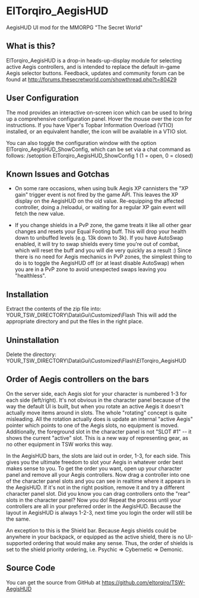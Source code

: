 ElTorqiro_AegisHUD
==================
AegisHUD UI mod for the MMORPG "The Secret World"
   
   
What is this?
-------------
ElTorqiro_AegisHUD is a drop-in heads-up-display module for selecting active Aegis controllers, and is intended to replace the default in-game Aegis selector buttons.
Feedback, updates and community forum can be found at http://forums.thesecretworld.com/showthread.php?t=80429
   
   
User Configuration
------------------
The mod provides an interactive on-screen icon which can be used to bring up a comprehensive configuration panel.  Hover the mouse over the icon for instructions.  If you have Viper's Topbar Information Overload (VTIO) installed, or an equivalent handler, the icon will be available in a VTIO slot.
   
You can also toggle the configuration window with the option ElTorqiro_AegisHUD_ShowConfig, which can be set via a chat command as follows:
/setoption ElTorqiro_AegisHUD_ShowConfig 1
(1 = open, 0 = closed)
   
   
Known Issues and Gotchas
------------------------
* On some rare occasions, when using bulk Aegis XP cannisters the "XP gain" trigger event is not fired by the game API.  This leaves the XP display on the AegisHUD on the old value.  Re-equipping the affected controller, doing a /reloadui, or waiting for a regular XP gain event will fetch the new value.

* If you change shields in a PvP zone, the game treats it like all other gear changes and resets your Equal Footing buff.  This will drop your health down to unbuffed levels (e.g. 13k down to 3k).  If you have AutoSwap enabled, it will try to swap shields every time you're out of combat, which will reset the buff and you will die very quickly as a result :)  Since there is no need for Aegis mechanics in PvP zones, the simplest thing to do is to toggle the AegisHUD off (or at least disable AutoSwap) when you are in a PvP zone to avoid unexpected swaps leaving you "healthless".
   
   
Installation
------------
Extract the contents of the zip file into: YOUR_TSW_DIRECTORY\Data\Gui\Customized\Flash
This will add the appropriate directory and put the files in the right place.

Uninstallation
--------------
Delete the directory: YOUR_TSW_DIRECTORY\Data\Gui\Customized\Flash\ElTorqiro_AegisHUD
   
   
Order of Aegis controllers on the bars
--------------------------------------
On the server side, each Aegis slot for your character is numbered 1-3 for each side (left/right). It's not obvious in the character panel because of the way the default UI is built, but when you rotate an active Aegis it doesn't actually move items around in slots. The whole "rotating" concept is quite misleading. All the rotation actually does is update an internal "active Aegis" pointer which points to one of the Aegis slots, no equipment is moved. Additionally, the foreground slot in the character panel is not "SLOT #1" -- it shows the current "active" slot.  This is a new way of representing gear, as no other equipment in TSW works this way.
   
In the AegisHUD bars, the slots are laid out in order, 1-3, for each side. This gives you the ultimate freedom to slot your Aegis in whatever order best makes sense to you. To get the order you want, open up your character panel and remove all your Aegis controllers.  Now drag a controller into one of the character panel slots and you can see in realtime where it appears in the AegisHUD.  If it's not in the right position, remove it and try a different character panel slot.  Did you know you can drag controllers onto the "rear" slots in the character panel? Now you do! Repeat the process until your controllers are all in your preferred order in the AegisHUD. Because the layout in AegisHUD is always 1-2-3, next time you login the order will still be the same.
  
An exception to this is the Shield bar. Because Aegis shields could be anywhere in your backpack, or equipped as the active shield, there is no UI-supported ordering that would make any sense. Thus, the order of shields is set to the shield priority ordering, i.e. Psychic => Cybernetic => Demonic.
   
   
Source Code
-----------
You can get the source from GitHub at https://github.com/eltorqiro/TSW-AegisHUD